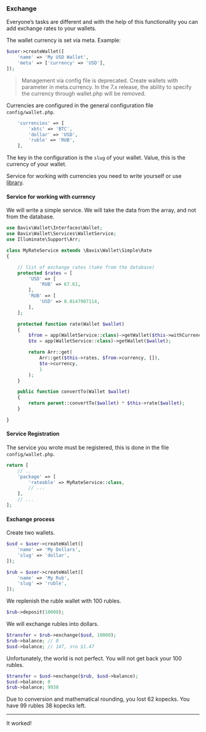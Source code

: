### Exchange

Everyone’s tasks are different and with the help of this functionality
you can add exchange rates to your wallets.

The wallet currency is set via meta. Example:

```php
$user->createWallet([
    'name' => 'My USD Wallet',
    'meta' => ['currency' => 'USD'],
]);
```

> Management via config file is deprecated. 
> Create wallets with parameter in meta.currency.
> In the 7.x release, the ability to specify the currency through wallet.php will be removed.

Currencies are configured in the general configuration file `config/wallet.php`.

```php
    'currencies' => [
        'xbtc' => 'BTC',
        'dollar' => 'USD',
        'ruble' => 'RUB',
    ],
```

The key in the configuration is the `slug` of your wallet.
Value, this is the currency of your wallet.

Service for working with currencies you need to write yourself or
use [library](https://github.com/bavix/laravel-wallet-swap).

#### Service for working with currency

We will write a simple service. 
We will take the data from the array, and not from the database.

```php
use Bavix\Wallet\Interfaces\Wallet;
use Bavix\Wallet\Services\WalletService;
use Illuminate\Support\Arr;

class MyRateService extends \Bavix\Wallet\Simple\Rate
{

    // list of exchange rates (take from the database)
    protected $rates = [
        'USD' => [
            'RUB' => 67.61,
        ],
        'RUB' => [
            'USD' => 0.0147907114,
        ],
    ];

    protected function rate(Wallet $wallet)
    {
        $from = app(WalletService::class)->getWallet($this->withCurrency);
        $to = app(WalletService::class)->getWallet($wallet);

        return Arr::get(
            Arr::get($this->rates, $from->currency, []),
            $to->currency,
            1
        );
    }

    public function convertTo(Wallet $wallet)
    {
        return parent::convertTo($wallet) * $this->rate($wallet);
    }

}

```

#### Service Registration

The service you wrote must be registered, this is done in the file `config/wallet.php`.

```php
return [
    // ...
    'package' => [
        'rateable' => MyRateService::class,
        // ...
    ],
    // ...
];
```

#### Exchange process

Create two wallets.

```php
$usd = $user->createWallet([
    'name' => 'My Dollars',
    'slug' => 'dollar',
]);

$rub = $user->createWallet([
    'name' => 'My Rub',
    'slug' => 'ruble',
]);
```

We replenish the ruble wallet with 100 rubles.

```php
$rub->deposit(10000);
```

We will exchange rubles into dollars.

```php
$transfer = $rub->exchange($usd, 10000);
$rub->balance; // 0
$usd->balance; // 147, это $1.47
```

Unfortunately, the world is not perfect. You will not get back your 100 rubles.

```php
$transfer = $usd->exchange($rub, $usd->balance);
$usd->balance; 0
$rub->balance; 9938
```

Due to conversion and mathematical rounding, you lost 62 kopecks.
You have 99 rubles 38 kopecks left.

---
It worked! 

